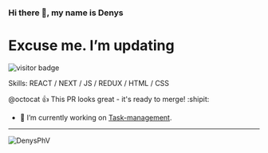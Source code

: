<!-- @format -->

### Hi there 👋, my name is Denys

# Excuse me. I’m updating

![visitor badge](https://visitor-badge.glitch.me/badge?page_id=DenysPhV.visitor-badge&left_text=My%20Page%20Visitors)

Skills: REACT / NEXT / JS / REDUX / HTML / CSS

@octocat :+1: This PR looks great - it's ready to merge! :shipit:

- 🔭 I’m currently working on [Task-management](https://github.com/DenysPhV/Task-management).

<hr/>
<img src="https://github-readme-stats.vercel.app/api?username=DenysPhV&show_icons=true&theme=vue" alt="DenysPhV" />
